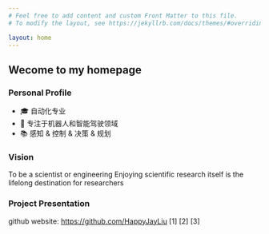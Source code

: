 ```yaml
---
# Feel free to add content and custom Front Matter to this file.
# To modify the layout, see https://jekyllrb.com/docs/themes/#overriding-theme-defaults

layout: home
---
```


## Wecome to my homepage 

### Personal Profile
- 🎓 自动化专业  
- 💼 专注于机器人和智能驾驶领域  
- 📚 感知 & 控制 & 决策 & 规划

### Vision
To be a scientist or engineering
Enjoying scientific research itself is the lifelong destination for researchers

### Project Presentation
github website: https://github.com/HappyJayLiu
[1]
[2]
[3]